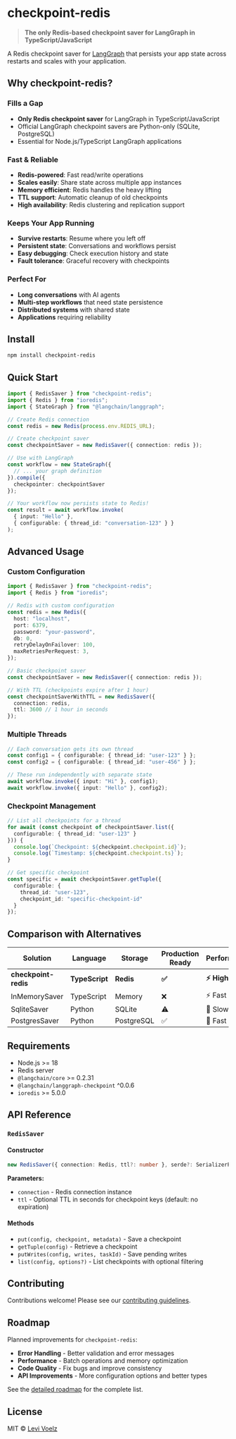 # checkpoint-redis

> **The only Redis-based checkpoint saver for LangGraph in TypeScript/JavaScript**

A Redis checkpoint saver for [LangGraph](https://github.com/langchain-ai/langgraphjs) that persists your app state across restarts and scales with your application.

## Why checkpoint-redis?

### **Fills a Gap**
- **Only Redis checkpoint saver** for LangGraph in TypeScript/JavaScript
- Official LangGraph checkpoint savers are Python-only (SQLite, PostgreSQL)
- Essential for Node.js/TypeScript LangGraph applications

### **Fast & Reliable**
- **Redis-powered**: Fast read/write operations
- **Scales easily**: Share state across multiple app instances
- **Memory efficient**: Redis handles the heavy lifting
- **TTL support**: Automatic cleanup of old checkpoints
- **High availability**: Redis clustering and replication support

### **Keeps Your App Running**
- **Survive restarts**: Resume where you left off
- **Persistent state**: Conversations and workflows persist
- **Easy debugging**: Check execution history and state
- **Fault tolerance**: Graceful recovery with checkpoints

### **Perfect For**
- **Long conversations** with AI agents
- **Multi-step workflows** that need state persistence
- **Distributed systems** with shared state
- **Applications** requiring reliability

## Install

```bash
npm install checkpoint-redis
```

## Quick Start

```ts
import { RedisSaver } from "checkpoint-redis";
import { Redis } from "ioredis";
import { StateGraph } from "@langchain/langgraph";

// Create Redis connection
const redis = new Redis(process.env.REDIS_URL);

// Create checkpoint saver
const checkpointSaver = new RedisSaver({ connection: redis });

// Use with LangGraph
const workflow = new StateGraph({
  // ... your graph definition
}).compile({
  checkpointer: checkpointSaver
});

// Your workflow now persists state to Redis!
const result = await workflow.invoke(
  { input: "Hello" },
  { configurable: { thread_id: "conversation-123" } }
);
```

## Advanced Usage

### Custom Configuration

```ts
import { RedisSaver } from "checkpoint-redis";
import { Redis } from "ioredis";

// Redis with custom configuration
const redis = new Redis({
  host: "localhost",
  port: 6379,
  password: "your-password",
  db: 0,
  retryDelayOnFailover: 100,
  maxRetriesPerRequest: 3,
});

// Basic checkpoint saver
const checkpointSaver = new RedisSaver({ connection: redis });

// With TTL (checkpoints expire after 1 hour)
const checkpointSaverWithTTL = new RedisSaver({ 
  connection: redis, 
  ttl: 3600 // 1 hour in seconds
});
```

### Multiple Threads

```ts
// Each conversation gets its own thread
const config1 = { configurable: { thread_id: "user-123" } };
const config2 = { configurable: { thread_id: "user-456" } };

// These run independently with separate state
await workflow.invoke({ input: "Hi" }, config1);
await workflow.invoke({ input: "Hello" }, config2);
```

### Checkpoint Management

```ts
// List all checkpoints for a thread
for await (const checkpoint of checkpointSaver.list({
  configurable: { thread_id: "user-123" }
})) {
  console.log(`Checkpoint: ${checkpoint.checkpoint.id}`);
  console.log(`Timestamp: ${checkpoint.checkpoint.ts}`);
}

// Get specific checkpoint
const specific = await checkpointSaver.getTuple({
  configurable: { 
    thread_id: "user-123",
    checkpoint_id: "specific-checkpoint-id"
  }
});
```

## Comparison with Alternatives

| Solution | Language | Storage | Production Ready | Performance | Setup |
|----------|----------|---------|------------------|-------------|-------|
| **checkpoint-redis** | **TypeScript** | **Redis** | **✅** | **⚡ High** | **Easy** |
| InMemorySaver | TypeScript | Memory | ❌ | ⚡ Fast | Trivial |
| SqliteSaver | Python | SQLite | ⚠️ | 🐌 Slow | Easy |
| PostgresSaver | Python | PostgreSQL | ✅ | 🚀 Fast | Complex |

## Requirements

- Node.js >= 18
- Redis server
- `@langchain/core` >= 0.2.31
- `@langchain/langgraph-checkpoint` ^0.0.6
- `ioredis` >= 5.0.0

## API Reference

### `RedisSaver`

#### Constructor
```ts
new RedisSaver({ connection: Redis, ttl?: number }, serde?: SerializerProtocol)
```

**Parameters:**
- `connection` - Redis connection instance
- `ttl` - Optional TTL in seconds for checkpoint keys (default: no expiration)

#### Methods

- `put(config, checkpoint, metadata)` - Save a checkpoint
- `getTuple(config)` - Retrieve a checkpoint
- `putWrites(config, writes, taskId)` - Save pending writes
- `list(config, options?)` - List checkpoints with optional filtering

## Contributing

Contributions welcome! Please see our [contributing guidelines](CONTRIBUTING.md).

## Roadmap

Planned improvements for `checkpoint-redis`:

- **Error Handling** - Better validation and error messages
- **Performance** - Batch operations and memory optimization
- **Code Quality** - Fix bugs and improve consistency
- **API Improvements** - More configuration options and better types

See the [detailed roadmap](./ROADMAP.md) for the complete list.

## License

MIT © [Levi Voelz](https://github.com/levivoelz)
